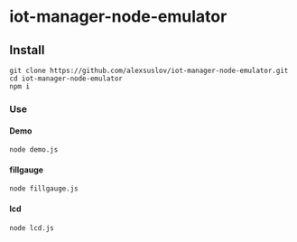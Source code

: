 # iot-manager-node-emulator

## Install
```
git clone https://github.com/alexsuslov/iot-manager-node-emulator.git
cd iot-manager-node-emulator
npm i
```

### Use
#### Demo
```
node demo.js

```

#### fillgauge
```
node fillgauge.js

```

#### lcd
```
node lcd.js

```
